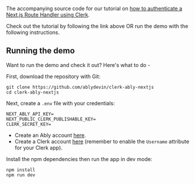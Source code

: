 The accompanying source code for our tutorial on [how to authenticate a Next.js Route Handler using Clerk](https://ably.com/blog/how-to-use-clerk-to-authenticate-next-js-route-handlers).


Check out the tutorial by following the link above OR run the demo with the following instructions.

## Running the demo
Want to run the demo and check it out? Here's what to do -

First, download the repository with Git:

```
git clone https://github.com/ablydevin/clerk-ably-nextjs
cd clerk-ably-nextjs
```

Next, create a `.env` file with your credentials:

```
NEXT_ABLY_API_KEY=
NEXT_PUBLIC_CLERK_PUBLISHABLE_KEY=
CLERK_SECRET_KEY=
```
- Create an Ably account [here](https://ably.com/sign-up).
- Create a Clerk account [here](https://dashboard.clerk.com/sign-up) (️remember to enable the `Username` attribute for your Clerk app).


Install the npm dependencies then run the app in dev mode:

```
npm install
npm run dev
```